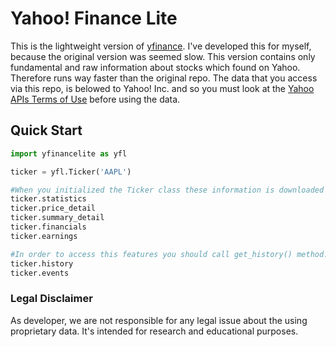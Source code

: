 # Yahoo! Finance Lite
This is the lightweight version of [yfinance](https://github.com/ranaroussi/yfinance). I've developed this for myself, because the original version was seemed slow. This version contains only fundamental and raw information about stocks which found on Yahoo. Therefore runs way faster than the original repo. The data that you access via this repo, is belowed to Yahoo! Inc. and so you must look at the [Yahoo APIs Terms of Use](https://policies.yahoo.com/us/en/yahoo/terms/product-atos/apiforydn/index.htm) before using the data.

## Quick Start
```python
import yfinancelite as yfl

ticker = yfl.Ticker('AAPL')

#When you initialized the Ticker class these information is downloaded automatically with just one request to an endpoint.
ticker.statistics
ticker.price_detail
ticker.summary_detail
ticker.financials
ticker.earnings

#In order to access this features you should call get_history() method.
ticker.history
ticker.events
```

### Legal Disclaimer
As developer, we are not responsible for any legal issue about the using proprietary data. It's intended for research and educational purposes.
